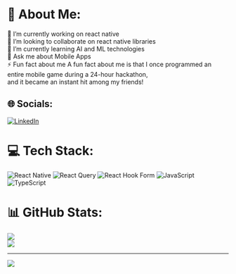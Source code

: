 # 💫 About Me:
🔭 I’m currently working on react native<br>👯 I’m looking to collaborate on react native libraries <br>🌱 I’m currently learning AI and ML technologies<br>💬 Ask me about Mobile Apps<br>⚡ Fun fact about me A fun fact about me is that I once programmed an entire mobile game during a 24-hour hackathon, <br>and it became an instant hit among my friends!


## 🌐 Socials:
[![LinkedIn](https://img.shields.io/badge/LinkedIn-%230077B5.svg?logo=linkedin&logoColor=white)](https://linkedin.com/in/manjotdhiman) 

# 💻 Tech Stack:
![React Native](https://img.shields.io/badge/react_native-%2320232a.svg?style=for-the-badge&logo=react&logoColor=%2361DAFB) ![React Query](https://img.shields.io/badge/-React%20Query-FF4154?style=for-the-badge&logo=react%20query&logoColor=white) ![React Hook Form](https://img.shields.io/badge/React%20Hook%20Form-%23EC5990.svg?style=for-the-badge&logo=reacthookform&logoColor=white) ![JavaScript](https://img.shields.io/badge/javascript-%23323330.svg?style=for-the-badge&logo=javascript&logoColor=%23F7DF1E) ![TypeScript](https://img.shields.io/badge/typescript-%23007ACC.svg?style=for-the-badge&logo=typescript&logoColor=white)
# 📊 GitHub Stats:
![](https://github-readme-streak-stats.herokuapp.com/?user=manjotdhiman&theme=dark&hide_border=false)<br/>
![](https://github-readme-stats.vercel.app/api/top-langs/?username=manjotdhiman&theme=dark&hide_border=false&include_all_commits=true&count_private=true&layout=compact)

---
[![](https://visitcount.itsvg.in/api?id=manjotdhiman&icon=0&color=0)](https://visitcount.itsvg.in)

